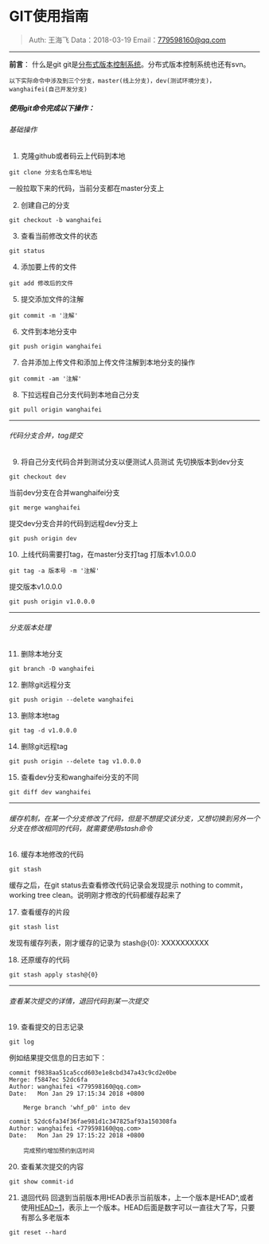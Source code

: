 
# GIT使用指南

>Auth: 王海飞
>Data：2018-03-19
>Email：779598160@qq.com

---

**前言**： 什么是git
git是<u>分布式版本控制系统</u>。分布式版本控制系统也还有svn。

```
以下实际命令中涉及到三个分支，master(线上分支)，dev(测试环境分支)，wanghaifei(自己开发分支)
```


##### 使用git命令完成以下操作：


###### 基础操作
1. 克隆github或者码云上代码到本地
```
git clone 分支名仓库名地址
```
一般拉取下来的代码，当前分支都在master分支上

2. 创建自己的分支
```
git checkout -b wanghaifei
```

3. 查看当前修改文件的状态
```
git status
```

4. 添加要上传的文件
```
git add 修改后的文件
```

5. 提交添加文件的注解
```
git commit -m '注解'
```

6. 文件到本地分支中
```
git push origin wanghaifei
```

7. 合并添加上传文件和添加上传文件注解到本地分支的操作
```
git commit -am '注解'
```

8. 下拉远程自己分支代码到本地自己分支
```
git pull origin wanghaifei
```

***
###### 代码分支合并，tag提交

9. 将自己分支代码合并到测试分支以便测试人员测试
先切换版本到dev分支
```
git checkout dev
```
当前dev分支在合并wanghaifei分支
```
git merge wanghaifei
```
提交dev分支合并的代码到远程dev分支上
```
git push origin dev
```

10. 上线代码需要打tag，在master分支打tag
打版本v1.0.0.0
```
git tag -a 版本号 -m '注解'
```
提交版本v1.0.0.0
```
git push origin v1.0.0.0
```

***
###### 分支版本处理

11. 删除本地分支
```
git branch -D wanghaifei
```

12. 删除git远程分支
```
git push origin --delete wanghaifei
```

13. 删除本地tag
```
git tag -d v1.0.0.0
```

14. 删除git远程tag
```
git push origin --delete tag v1.0.0.0
```


15. 查看dev分支和wanghaifei分支的不同
```
git diff dev wanghaifei
```

***
###### 缓存机制，在某一个分支修改了代码，但是不想提交该分支，又想切换到另外一个分支在修改相同的代码，就需要使用stash命令

16. 缓存本地修改的代码
```
git stash
```
缓存之后，在git status去查看修改代码记录会发现提示 nothing to commit，working tree clean。说明刚才修改的代码都缓存起来了

17. 查看缓存的片段
```
git stash list 
```
发现有缓存列表，刚才缓存的记录为 stash@{0}: XXXXXXXXXX

18. 还原缓存的代码
```
git stash apply stash@{0}
```

***
###### 查看某次提交的详情，退回代码到某一次提交

19. 查看提交的日志记录
```
git log
```
例如结果提交信息的日志如下：
```
commit f9838aa51ca5ccd603e1e8cbd347a43c9cd2e0be
Merge: f5847ec 52dc6fa
Author: wanghaifei <779598160@qq.com>
Date:   Mon Jan 29 17:15:34 2018 +0800

    Merge branch 'whf_p0' into dev

commit 52dc6fa34f36fae981d1c347825af93a150308fa
Author: wanghaifei <779598160@qq.com>
Date:   Mon Jan 29 17:15:22 2018 +0800

    完成预约增加预约到店时间

```

20. 查看某次提交的内容
```
git show commit-id
```

21. 退回代码
回退到当前版本用HEAD表示当前版本，上一个版本是HEAD^,或者使用<u>HEAD~1</u>，表示上一个版本。HEAD后面是数字可以一直往大了写，只要有那么多老版本
```
git reset --hard
```























